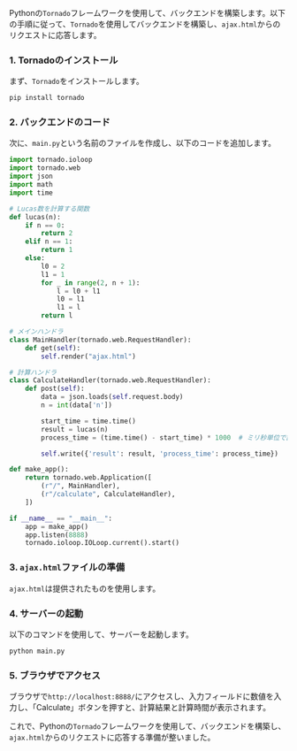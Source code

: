 

Pythonの`Tornado`フレームワークを使用して、バックエンドを構築します。以下の手順に従って、`Tornado`を使用してバックエンドを構築し、`ajax.html`からのリクエストに応答します。

### 1. Tornadoのインストール

まず、`Tornado`をインストールします。

```bash
pip install tornado
```

### 2. バックエンドのコード

次に、`main.py`という名前のファイルを作成し、以下のコードを追加します。

```python
import tornado.ioloop
import tornado.web
import json
import math
import time

# Lucas数を計算する関数
def lucas(n):
    if n == 0:
        return 2
    elif n == 1:
        return 1
    else:
        l0 = 2
        l1 = 1
        for _ in range(2, n + 1):
            l = l0 + l1
            l0 = l1
            l1 = l
        return l

# メインハンドラ
class MainHandler(tornado.web.RequestHandler):
    def get(self):
        self.render("ajax.html")

# 計算ハンドラ
class CalculateHandler(tornado.web.RequestHandler):
    def post(self):
        data = json.loads(self.request.body)
        n = int(data['n'])

        start_time = time.time()
        result = lucas(n)
        process_time = (time.time() - start_time) * 1000  # ミリ秒単位で計算時間を取得

        self.write({'result': result, 'process_time': process_time})

def make_app():
    return tornado.web.Application([
        (r"/", MainHandler),
        (r"/calculate", CalculateHandler),
    ])

if __name__ == "__main__":
    app = make_app()
    app.listen(8888)
    tornado.ioloop.IOLoop.current().start()
```

### 3. `ajax.html`ファイルの準備

`ajax.html`は提供されたものを使用します。

### 4. サーバーの起動

以下のコマンドを使用して、サーバーを起動します。

```bash
python main.py
```

### 5. ブラウザでアクセス

ブラウザで`http://localhost:8888/`にアクセスし、入力フィールドに数値を入力し、「Calculate」ボタンを押すと、計算結果と計算時間が表示されます。

これで、Pythonの`Tornado`フレームワークを使用して、バックエンドを構築し、`ajax.html`からのリクエストに応答する準備が整いました。
